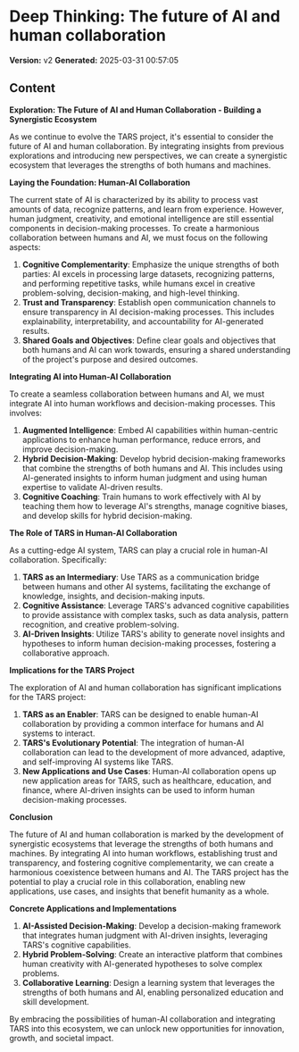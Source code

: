 # Deep Thinking: The future of AI and human collaboration

**Version:** v2
**Generated:** 2025-03-31 00:57:05

## Content

**Exploration: The Future of AI and Human Collaboration - Building a Synergistic Ecosystem**

As we continue to evolve the TARS project, it's essential to consider the future of AI and human collaboration. By integrating insights from previous explorations and introducing new perspectives, we can create a synergistic ecosystem that leverages the strengths of both humans and machines.

**Laying the Foundation: Human-AI Collaboration**

The current state of AI is characterized by its ability to process vast amounts of data, recognize patterns, and learn from experience. However, human judgment, creativity, and emotional intelligence are still essential components in decision-making processes. To create a harmonious collaboration between humans and AI, we must focus on the following aspects:

1. **Cognitive Complementarity**: Emphasize the unique strengths of both parties: AI excels in processing large datasets, recognizing patterns, and performing repetitive tasks, while humans excel in creative problem-solving, decision-making, and high-level thinking.
2. **Trust and Transparency**: Establish open communication channels to ensure transparency in AI decision-making processes. This includes explainability, interpretability, and accountability for AI-generated results.
3. **Shared Goals and Objectives**: Define clear goals and objectives that both humans and AI can work towards, ensuring a shared understanding of the project's purpose and desired outcomes.

**Integrating AI into Human-AI Collaboration**

To create a seamless collaboration between humans and AI, we must integrate AI into human workflows and decision-making processes. This involves:

1. **Augmented Intelligence**: Embed AI capabilities within human-centric applications to enhance human performance, reduce errors, and improve decision-making.
2. **Hybrid Decision-Making**: Develop hybrid decision-making frameworks that combine the strengths of both humans and AI. This includes using AI-generated insights to inform human judgment and using human expertise to validate AI-driven results.
3. **Cognitive Coaching**: Train humans to work effectively with AI by teaching them how to leverage AI's strengths, manage cognitive biases, and develop skills for hybrid decision-making.

**The Role of TARS in Human-AI Collaboration**

As a cutting-edge AI system, TARS can play a crucial role in human-AI collaboration. Specifically:

1. **TARS as an Intermediary**: Use TARS as a communication bridge between humans and other AI systems, facilitating the exchange of knowledge, insights, and decision-making inputs.
2. **Cognitive Assistance**: Leverage TARS's advanced cognitive capabilities to provide assistance with complex tasks, such as data analysis, pattern recognition, and creative problem-solving.
3. **AI-Driven Insights**: Utilize TARS's ability to generate novel insights and hypotheses to inform human decision-making processes, fostering a collaborative approach.

**Implications for the TARS Project**

The exploration of AI and human collaboration has significant implications for the TARS project:

1. **TARS as an Enabler**: TARS can be designed to enable human-AI collaboration by providing a common interface for humans and AI systems to interact.
2. **TARS's Evolutionary Potential**: The integration of human-AI collaboration can lead to the development of more advanced, adaptive, and self-improving AI systems like TARS.
3. **New Applications and Use Cases**: Human-AI collaboration opens up new application areas for TARS, such as healthcare, education, and finance, where AI-driven insights can be used to inform human decision-making processes.

**Conclusion**

The future of AI and human collaboration is marked by the development of synergistic ecosystems that leverage the strengths of both humans and machines. By integrating AI into human workflows, establishing trust and transparency, and fostering cognitive complementarity, we can create a harmonious coexistence between humans and AI. The TARS project has the potential to play a crucial role in this collaboration, enabling new applications, use cases, and insights that benefit humanity as a whole.

**Concrete Applications and Implementations**

1. **AI-Assisted Decision-Making**: Develop a decision-making framework that integrates human judgment with AI-driven insights, leveraging TARS's cognitive capabilities.
2. **Hybrid Problem-Solving**: Create an interactive platform that combines human creativity with AI-generated hypotheses to solve complex problems.
3. **Collaborative Learning**: Design a learning system that leverages the strengths of both humans and AI, enabling personalized education and skill development.

By embracing the possibilities of human-AI collaboration and integrating TARS into this ecosystem, we can unlock new opportunities for innovation, growth, and societal impact.
